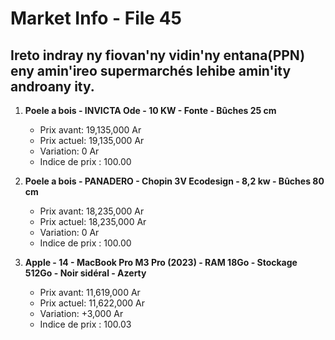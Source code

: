# Market Info - File 45

## Ireto indray ny fiovan'ny vidin'ny entana(PPN) eny amin'ireo supermarchés lehibe amin'ity androany ity.

1. **Poele a bois - INVICTA Ode - 10 KW - Fonte - Bûches 25 cm**
   - Prix avant: 19,135,000 Ar
   - Prix actuel: 19,135,000 Ar
   - Variation: 0 Ar
   - Indice de prix : 100.00

2. **Poele a bois - PANADERO - Chopin 3V Ecodesign - 8,2 kw - Bûches 80 cm**
   - Prix avant: 18,235,000 Ar
   - Prix actuel: 18,235,000 Ar
   - Variation: 0 Ar
   - Indice de prix : 100.00

3. **Apple - 14 - MacBook Pro M3 Pro (2023) - RAM 18Go - Stockage 512Go - Noir sidéral - Azerty**
   - Prix avant: 11,619,000 Ar
   - Prix actuel: 11,622,000 Ar
   - Variation: +3,000 Ar
   - Indice de prix : 100.03

